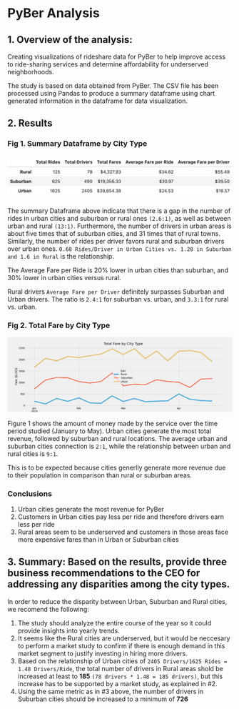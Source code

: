 # PyBer Analysis

## 1. Overview of the analysis: 

Creating visualizations of rideshare data for PyBer to help improve access to ride-sharing services and determine affordability for underserved neighborhoods.

The study is based on data obtained from PyBer. The CSV file has been processed using Pandas to produce a summary dataframe using chart generated information in the dataframe for data visualization.


## 2. Results

### Fig 1. Summary Dataframe by City Type
![PyBer Summary Dataframe](https://github.com/sbellorin/PyBer_Analysis/blob/569797baa6a104e8bb475f271ddf7fab025cc04c/analysis/citytype_df.png)

The summary Dataframe above indicate that there is a gap in the number of rides in urban cities and suburban or rural ones `(2.6:1)`, as well as between urban and rural `(13:1)`. Furthermore, the number of drivers in urban areas is about five times that of suburban cities, and 31 times that of rural towns. Similarly, the number of rides per driver favors rural and suburban drivers over urban ones. `0.68 Rides/Driver in Urban Cities vs. 1.28 in Suburban and 1.6 in Rural` is the relationship.

The Average Fare per Ride is 20% lower in urban cities than suburban, and 30% lower in urban cities versus rural.

Rural drivers `Average Fare per Driver` definitely surpasses Suburban and Urban drivers. The ratio is `2.4:1` for suburban vs. urban, and `3.3:1` for rural vs. urban.  


### Fig 2. Total Fare by City Type
![PyBer_fare_summary](https://github.com/sbellorin/PyBer_Analysis/blob/6f18ed7b7195274a9d3c2a2e4d32a01a3103ac30/analysis/PyBer_fare_summary.png)

Figure 1 shows the amount of money made by the service over the time period studied (January to May). Urban cities generate the most total revenue, followed by suburban and rural locations. The average urban and suburban cities connection is `2:1`, while the  relationship between urban and rural cities is `9:1`.

This is to be expected because cities generlly generate more revenue due to their population in comparison than rural or suburban areas.

### **Conclusions**

1. Urban cities generate the most revenue for PyBer
2. Customers in Urban cities pay less per ride and therefore drivers earn less per ride
3. Rural areas seem to be underserved and customers in those areas face more expensive fares than in Urban or Suburban cities

## 3. Summary: Based on the results, provide three business recommendations to the CEO for addressing any disparities among the city types.

In order to reduce the disparity between Urban, Suburban and Rural cities, we recomend the following:

1. The study should analyze the entire course of the year so it could provide insights into yearly trends.
2. It seems like the Rural cities are underserved, but it would be neccesary to perform a market study to confirm if there is enough demand in this market segment to justify investing in hiring more drivers.  
3. Based on the relationship of Urban cities of `2405 Drivers/1625 Rides = 1.48 Drivers/Ride`, the total number of drivers in Rural areas shold be increased at least to **185** `(78 drivers * 1.48 = 185 drivers)`, but this increase has to be supported by a market study, as explained in #2.
4. Using the same metric as in #3 above, the number of drivers in Suburban cities should be increased to a minimum of **726**





